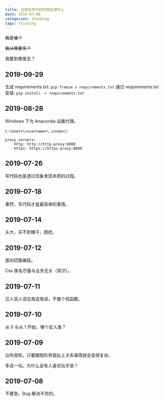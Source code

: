 ```yaml
---
title: 当我在写代码时我在想什么
date: 2019-07-08
categories: thinking
tags: thinking
---
```


~~我是谁？~~

~~我从哪里来？~~

我要到哪里去？

## 2019-09-29

生成 requirements.txt: `pip freeze > requirements.txt`
通过 requirements.txt 安装: `pip install -r requirements.txt`


## 2019-08-28

Windows 下为 Anaconda 设置代理。

`C:\Users\<username>\.condarc`:
```
proxy_servers:
    http: http://http-proxy:8080
    https: https://https-proxy:8080
```


## 2019-07-26

写代码也是透过现象发现本质的过程。


## 2019-07-18

果然，写代码才是最简单的事情。


## 2019-07-14

头大，买不到帽子，困扰。


## 2019-07-12

面向切面编程。

Css 类名尽量与业务无关（常识）。


## 2019-07-11

见人说人话见鬼说鬼话，不像个纯函数。


## 2019-07-10

从 0 与从 1 开始，哪个反人类？


## 2019-07-09

众所周知，只要跟图形界面扯上关系事情就会变得复杂。

多说一句。为什么会有人喜欢玩手游？


## 2019-07-08

不要急，Bug 解决不完的。
